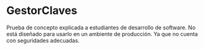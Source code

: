 # GestorClaves


Prueba de concepto explicada a estudiantes de desarrollo de software. No está diseñado para usarlo en un ambiente de producción. Ya que no cuenta con seguridades adecuadas.

